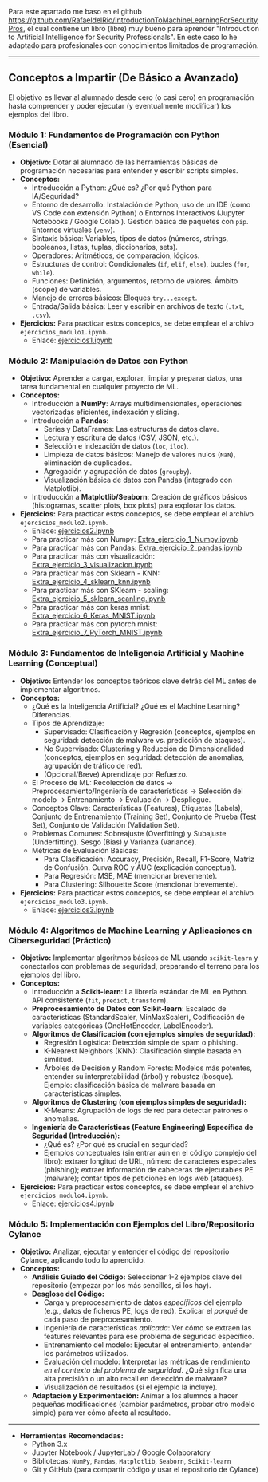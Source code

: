 Para este apartado me baso en el github https://github.com/RafaeldelRio/IntroductionToMachineLearningForSecurityPros, el cual contiene un libro (libre) muy bueno para aprender "Introduction to Artificial Intelligence for Security Professionals". En este caso lo he adaptado para profesionales con conocimientos limitados de programación.

---

## Conceptos a Impartir (De Básico a Avanzado)

El objetivo es llevar al alumnado desde cero (o casi cero) en programación hasta comprender y poder ejecutar (y eventualmente modificar) los ejemplos del libro.

### Módulo 1: Fundamentos de Programación con Python (Esencial)

* **Objetivo:** Dotar al alumnado de las herramientas básicas de programación necesarias para entender y escribir scripts simples.
* **Conceptos:**
    * Introducción a Python: ¿Qué es? ¿Por qué Python para IA/Seguridad?
    * Entorno de desarrollo: Instalación de Python, uso de un IDE (como VS Code con extensión Python) o Entornos Interactivos (Jupyter Notebooks / Google Colab ). Gestión básica de paquetes con `pip`. Entornos virtuales (`venv`).
    * Sintaxis básica: Variables, tipos de datos (números, strings, booleanos, listas, tuplas, diccionarios, sets).
    * Operadores: Aritméticos, de comparación, lógicos.
    * Estructuras de control: Condicionales (`if`, `elif`, `else`), bucles (`for`, `while`).
    * Funciones: Definición, argumentos, retorno de valores. Ámbito (scope) de variables.
    * Manejo de errores básicos: Bloques `try...except`.
    * Entrada/Salida básica: Leer y escribir en archivos de texto (`.txt`, `.csv`).
* **Ejercicios:** Para practicar estos conceptos, se debe emplear el archivo `ejercicios_modulo1.ipynb`.
	* Enlace: [ejercicios1.ipynb](https://raw.githubusercontent.com/RafaeldelRio/rafaeldelrio.github.io/refs/heads/main/source/content/Python%20%26%20Machine%20learning/ejercicios/ejercicios_modulo1.ipynb)


### Módulo 2: Manipulación de Datos con Python

* **Objetivo:** Aprender a cargar, explorar, limpiar y preparar datos, una tarea fundamental en cualquier proyecto de ML.
* **Conceptos:**
    * Introducción a **NumPy**: Arrays multidimensionales, operaciones vectorizadas eficientes, indexación y slicing.
    * Introducción a **Pandas**:
        * Series y DataFrames: Las estructuras de datos clave.
        * Lectura y escritura de datos (CSV, JSON, etc.).
        * Selección e indexación de datos (`loc`, `iloc`).
        * Limpieza de datos básicos: Manejo de valores nulos (`NaN`), eliminación de duplicados.
        * Agregación y agrupación de datos (`groupby`).
        * Visualización básica de datos con Pandas (integrado con Matplotlib).
    * Introducción a **Matplotlib/Seaborn**: Creación de gráficos básicos (histogramas, scatter plots, box plots) para explorar los datos.
* **Ejercicios:** Para practicar estos conceptos, se debe emplear el archivo `ejercicios_modulo2.ipynb`.
	* Enlace: [ejercicios2.ipynb](https://raw.githubusercontent.com/RafaeldelRio/rafaeldelrio.github.io/refs/heads/main/source/content/Python%20%26%20Machine%20learning/ejercicios/ejercicios_modulo2.ipynb)
	* Para practicar más con Numpy: [Extra_ejercicio_1_Numpy.ipynb](https://raw.githubusercontent.com/RafaeldelRio/rafaeldelrio.github.io/refs/heads/main/source/content/Python%20%26%20Machine%20learning/ejercicios/Extra_ejercicio_1_Numpy.ipynb)
	* Para practicar más con Pandas: [Extra_ejercicio_2_pandas.ipynb](https://raw.githubusercontent.com/RafaeldelRio/rafaeldelrio.github.io/refs/heads/main/source/content/Python%20%26%20Machine%20learning/ejercicios/Extra_ejercicio_2_pandas.ipynb)
	* Para practicar más con visualización: [Extra_ejercicio_3_visualizacion.ipynb](https://raw.githubusercontent.com/RafaeldelRio/rafaeldelrio.github.io/refs/heads/main/source/content/Python%20%26%20Machine%20learning/ejercicios/Extra_ejercicio_3_visualizacion.ipynb)
	* Para practicar más con Sklearn - KNN: [Extra_ejercicio_4_sklearn_knn.ipynb](https://raw.githubusercontent.com/RafaeldelRio/rafaeldelrio.github.io/refs/heads/main/source/content/Python%20%26%20Machine%20learning/ejercicios/Extra_ejercicio_4_sklearn_knn.ipynb)
	* Para practicar más con SKlearn - scaling: [Extra_ejercicio_5_sklearn_scanling.ipynb](https://raw.githubusercontent.com/RafaeldelRio/rafaeldelrio.github.io/refs/heads/main/source/content/Python%20%26%20Machine%20learning/ejercicios/Extra_ejercicio_5_sklearn_scanling.ipynb)
	* Para practicar más con keras mnist: [Extra_ejercicio_6_Keras_MNIST.ipynb](https://raw.githubusercontent.com/RafaeldelRio/rafaeldelrio.github.io/refs/heads/main/source/content/Python%20%26%20Machine%20learning/ejercicios/Extra_ejercicio_6_Keras_MNIST.ipynb)
	* Para practicar más con pytorch mnist: [Extra_ejercicio_7_PyTorch_MNIST.ipynb](https://raw.githubusercontent.com/RafaeldelRio/rafaeldelrio.github.io/refs/heads/main/source/content/Python%20%26%20Machine%20learning/ejercicios/Extra_ejercicio_7_PyTorch_MNIST.ipynb)

### Módulo 3: Fundamentos de Inteligencia Artificial y Machine Learning (Conceptual)

* **Objetivo:** Entender los conceptos teóricos clave detrás del ML antes de implementar algoritmos.
* **Conceptos:**
    * ¿Qué es la Inteligencia Artificial? ¿Qué es el Machine Learning? Diferencias.
    * Tipos de Aprendizaje:
        * Supervisado: Clasificación y Regresión (conceptos, ejemplos en seguridad: detección de malware vs. predicción de ataques).
        * No Supervisado: Clustering y Reducción de Dimensionalidad (conceptos, ejemplos en seguridad: detección de anomalías, agrupación de tráfico de red).
        * (Opcional/Breve) Aprendizaje por Refuerzo.
    * El Proceso de ML: Recolección de datos -> Preprocesamiento/Ingeniería de características -> Selección del modelo -> Entrenamiento -> Evaluación -> Despliegue.
    * Conceptos Clave: Características (Features), Etiquetas (Labels), Conjunto de Entrenamiento (Training Set), Conjunto de Prueba (Test Set), Conjunto de Validación (Validation Set).
    * Problemas Comunes: Sobreajuste (Overfitting) y Subajuste (Underfitting). Sesgo (Bias) y Varianza (Variance).
    * Métricas de Evaluación Básicas:
        * Para Clasificación: Accuracy, Precisión, Recall, F1-Score, Matriz de Confusión. Curva ROC y AUC (explicación conceptual).
        * Para Regresión: MSE, MAE (mencionar brevemente).
        * Para Clustering: Silhouette Score (mencionar brevemente).
* **Ejercicios:** Para practicar estos conceptos, se debe emplear el archivo `ejercicios_modulo3.ipynb`.
	* Enlace: [ejercicios3.ipynb](https://raw.githubusercontent.com/RafaeldelRio/rafaeldelrio.github.io/refs/heads/main/source/content/Python%20%26%20Machine%20learning/ejercicios/ejercicios_modulo3.ipynb)

### Módulo 4: Algoritmos de Machine Learning y Aplicaciones en Ciberseguridad (Práctico)

* **Objetivo:** Implementar algoritmos básicos de ML usando `scikit-learn` y conectarlos con problemas de seguridad, preparando el terreno para los ejemplos del libro.
* **Conceptos:**
    * Introducción a **Scikit-learn**: La librería estándar de ML en Python. API consistente (`fit`, `predict`, `transform`).
    * **Preprocesamiento de Datos con Scikit-learn**: Escalado de características (StandardScaler, MinMaxScaler), Codificación de variables categóricas (OneHotEncoder, LabelEncoder).
    * **Algoritmos de Clasificación (con ejemplos simples de seguridad):**
        * Regresión Logística: Detección simple de spam o phishing.
        * K-Nearest Neighbors (KNN): Clasificación simple basada en similitud.
        * Árboles de Decisión y Random Forests: Modelos más potentes, entender su interpretabilidad (árbol) y robustez (bosque). Ejemplo: clasificación básica de malware basada en características simples.
    * **Algoritmos de Clustering (con ejemplos simples de seguridad):**
        * K-Means: Agrupación de logs de red para detectar patrones o anomalías.
    * **Ingeniería de Características (Feature Engineering) Específica de Seguridad (Introducción):**
        * ¿Qué es? ¿Por qué es crucial en seguridad?
        * Ejemplos conceptuales (sin entrar aún en el código complejo del libro): extraer longitud de URL, número de caracteres especiales (phishing); extraer información de cabeceras de ejecutables PE (malware); contar tipos de peticiones en logs web (ataques).
* **Ejercicios:** Para practicar estos conceptos, se debe emplear el archivo `ejercicios_modulo4.ipynb`.
	* Enlace: [ejercicios4.ipynb](https://raw.githubusercontent.com/RafaeldelRio/rafaeldelrio.github.io/refs/heads/main/source/content/Python%20%26%20Machine%20learning/ejercicios/ejercicios_modulo4.ipynb)

### Módulo 5: Implementación con Ejemplos del Libro/Repositorio Cylance

* **Objetivo:** Analizar, ejecutar y entender el código del repositorio Cylance, aplicando todo lo aprendido.
* **Conceptos:**
    * **Análisis Guiado del Código:** Seleccionar 1-2 ejemplos clave del repositorio (empezar por los más sencillos, si los hay).
    * **Desglose del Código:**
        * Carga y preprocesamiento de datos *específicos* del ejemplo (e.g., datos de ficheros PE, logs de red). Explicar el *porqué* de cada paso de preprocesamiento.
        * Ingeniería de características *aplicada*: Ver cómo se extraen las features relevantes para ese problema de seguridad específico.
        * Entrenamiento del modelo: Ejecutar el entrenamiento, entender los parámetros utilizados.
        * Evaluación del modelo: Interpretar las métricas de rendimiento *en el contexto del problema de seguridad*. ¿Qué significa una alta precisión o un alto recall en detección de malware?
        * Visualización de resultados (si el ejemplo la incluye).
    * **Adaptación y Experimentación:** Animar a los alumnos a hacer pequeñas modificaciones (cambiar parámetros, probar otro modelo simple) para ver cómo afecta al resultado.


---

* **Herramientas Recomendadas:**
    * Python 3.x
    * Jupyter Notebook / JupyterLab / Google Colaboratory
    * Bibliotecas: `NumPy`, `Pandas`, `Matplotlib`, `Seaborn`, `Scikit-learn`
    * Git y GitHub (para compartir código y usar el repositorio de Cylance)
